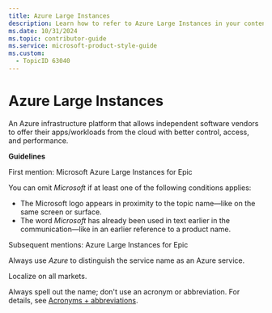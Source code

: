 ```yaml
---
title: Azure Large Instances
description: Learn how to refer to Azure Large Instances in your content.
ms.date: 10/31/2024
ms.topic: contributor-guide
ms.service: microsoft-product-style-guide
ms.custom:
  - TopicID 63040
---
```



# Azure Large Instances

An Azure infrastructure platform that allows independent software vendors to offer their apps/workloads from the cloud with better control, access, and performance.

**Guidelines**

First mention: Microsoft Azure Large Instances for Epic

You can omit *Microsoft* if at least one of the following conditions applies:

- The Microsoft logo appears in proximity to the topic name—like on the same screen or surface.
- The word *Microsoft* has already been used in text earlier in the communication—like in an earlier reference to a product name.

Subsequent mentions: Azure Large Instances for Epic  

Always use *Azure* to distinguish the service name as an Azure service.

Localize on all markets.

Always spell out the name; don't use an acronym or abbreviation. For details, see [Acronyms + abbreviations](~\acronyms-and-abbreviations.md).

  
